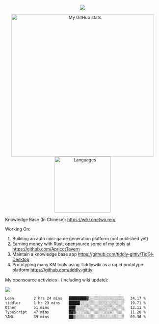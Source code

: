 <a href="https://github.com/linonetwo">
    <p align="center">
        <img src="https://github-profile-trophy.vercel.app/?username=linonetwo&column=7&theme=onedark"/>
    </p>
</a>
<a align="center" href="https://github.com/linonetwo">
  <p align="center">
    <img src="https://github-readme-stats.vercel.app/api?username=linonetwo&show_icons=true&count_private=true" alt="My GitHub stats" width="465"/>
    <img src="https://github-readme-stats.vercel.app/api/top-langs/?username=linonetwo&layout=compact&langs_count=10" alt="Languages" height="183">
  </p>
</a>

Knowledge Base (In Chinese): https://wiki.onetwo.ren/

Working On: 

1. Building an auto mini-game generation platform (not published yet)
1. Earning money with Rust, opensource some of my tools at https://github.com/ApricotTavern
1. Maintain a knowledge base app https://github.com/tiddly-gittly/TidGi-Desktop
1. Prototyping many KM tools using Tiddlywiki as a rapid prototype platform https://github.com/tiddly-gittly

My opensource activieies （including wiki update):

![](https://visitor-badge.glitch.me/badge?page_id=linonetwo.linonetwo)

<!--START_SECTION:waka-->

```txt
Lean         2 hrs 24 mins   ████████▓░░░░░░░░░░░░░░░░   34.17 %
tiddler      1 hr 23 mins    █████░░░░░░░░░░░░░░░░░░░░   19.71 %
Other        51 mins         ███░░░░░░░░░░░░░░░░░░░░░░   12.11 %
TypeScript   47 mins         ██▓░░░░░░░░░░░░░░░░░░░░░░   11.28 %
YAML         39 mins         ██▒░░░░░░░░░░░░░░░░░░░░░░   09.36 %
```

<!--END_SECTION:waka-->
